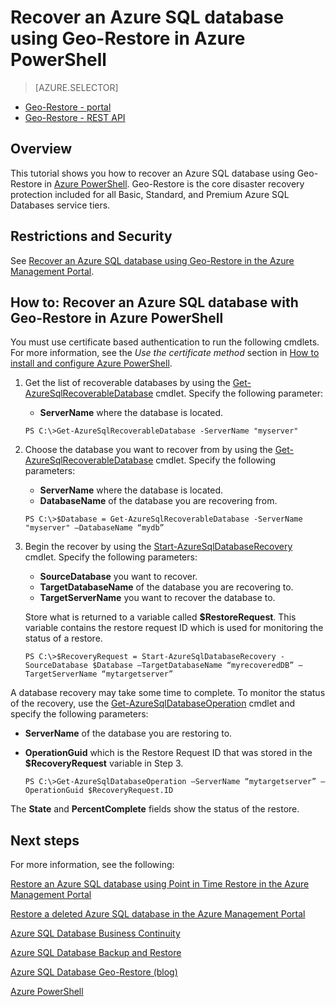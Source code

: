 <properties 
   pageTitle="Recover an Azure SQL database using Geo-Restore in Azure PowerShell" 
   description="Geo-Restore, Windows Azure SQL Database, restore database, recover database, Azure PowerShell" 
   services="sql-database" 
   documentationCenter="" 
   authors="elfisher" 
   manager="jeffreyg" 
   editor="v-romcal"/>

<tags
	ms.service="sql-database"
	ms.date="10/08/2015"
	wacn.date=""/>

# Recover an Azure SQL database using Geo-Restore in Azure PowerShell

> [AZURE.SELECTOR]
- [Geo-Restore - portal](/documentation/articles/sql-database-geo-restore-tutorial-management-portal)
- [Geo-Restore - REST API](/documentation/articles/sql-database-geo-restore-tutorial-rest)   

## Overview

This tutorial shows you how to recover an Azure SQL database using Geo-Restore in [Azure PowerShell](/documentation/articles/install-configure-powershell). Geo-Restore is the core disaster recovery protection included for all Basic, Standard, and Premium Azure SQL Databases service tiers.

## Restrictions and Security

See [Recover an Azure SQL database using Geo-Restore in the Azure Management Portal](/documentation/articles/sql-database-geo-restore-tutorial-management-portal).

## How to: Recover an Azure SQL database with Geo-Restore in Azure PowerShell

<!--<iframe src="http://channel9.msdn.com/Blogs/Windows-Azure/Restore-a-SQL-Database-Using-Geo-Restore-With-Microsoft-Azure-PowerShell/player" width="960" height="540" allowFullScreen frameBorder="0"></iframe>-->

You must use certificate based authentication to run the following cmdlets. For more information, see the *Use the certificate method* section in [How to install and configure Azure PowerShell](/documentation/articles/install-configure-powershell/#use-the-certificate-method).

1. Get the list of recoverable databases by using the [Get-AzureSqlRecoverableDatabase](http://msdn.microsoft.com/zh-cn/library/azure/dn720219.aspx) cmdlet. Specify the following parameter:
	* **ServerName** where the database is located.	

	`PS C:\>Get-AzureSqlRecoverableDatabase -ServerName "myserver"`

2. Choose the database you want to recover from by using the [Get-AzureSqlRecoverableDatabase](http://msdn.microsoft.com/zh-cn/library/azure/dn720219.aspx) cmdlet. Specify the following parameters:
	* **ServerName** where the database is located.
	* **DatabaseName** of the database you are recovering from.

	`PS C:\>$Database = Get-AzureSqlRecoverableDatabase -ServerName "myserver" –DatabaseName “mydb”`
	 
3. Begin the recover by using the [Start-AzureSqlDatabaseRecovery](http://msdn.microsoft.com/zh-cn/library/dn720224.aspx) cmdlet. Specify the following parameters:	
	* **SourceDatabase** you want to recover.
	* **TargetDatabaseName** of the database you are recovering to.
	* **TargetServerName** you want to recover the database to.

	Store what is returned to a variable called **$RestoreRequest**. This variable contains the restore request ID which is used for monitoring the status of a restore.

	`PS C:\>$RecoveryRequest = Start-AzureSqlDatabaseRecovery -SourceDatabase $Database –TargetDatabaseName “myrecoveredDB” –TargetServerName “mytargetserver”`
	
A database recovery may take some time to complete. To monitor the status of the recovery, use the [Get-AzureSqlDatabaseOperation](http://msdn.microsoft.com/zh-cn/library/azure/dn546738.aspx) cmdlet and specify the following parameters:

* **ServerName** of the database you are restoring to.
* **OperationGuid** which is the Restore Request ID that was stored in the **$RecoveryRequest** variable in Step 3.

	`PS C:\>Get-AzureSqlDatabaseOperation –ServerName “mytargetserver” –OperationGuid $RecoveryRequest.ID`

The **State** and **PercentComplete** fields show the status of the restore.

## Next steps

For more information, see the following:  

[Restore an Azure SQL database using Point in Time Restore in the Azure Management Portal](/documentation/articles/sql-database-point-in-time-restore-tutorial-management-portal)

[Restore a deleted Azure SQL database in the Azure Management Portal](/documentation/articles/sql-database-restore-deleted-database-tutorial-management-portal)

[Azure SQL Database Business Continuity](http://msdn.microsoft.com/zh-cn/library/azure/hh852669.aspx)

[Azure SQL Database Backup and Restore](http://msdn.microsoft.com/zh-cn/library/azure/jj650016.aspx)

[Azure SQL Database Geo-Restore (blog)](http://azure.microsoft.com/blog/2014/09/13/azure-sql-database-geo-restore/)

[Azure PowerShell](https://msdn.microsoft.com/zh-cn/library/azure/jj156055.aspx)
 